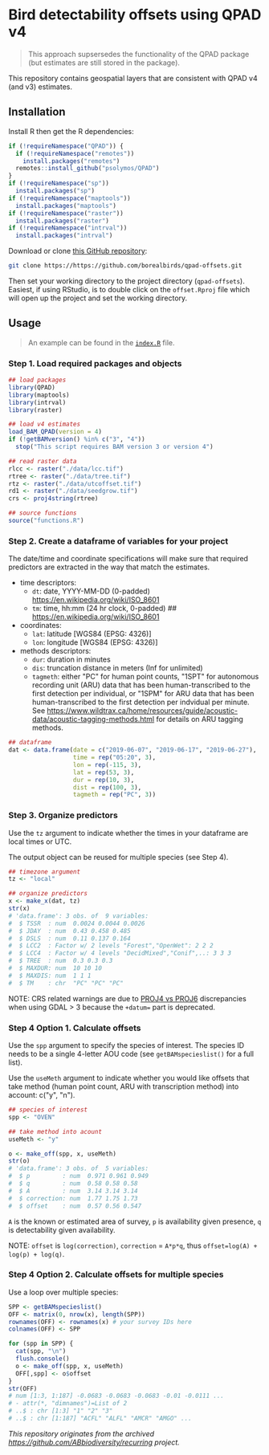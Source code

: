 # Bird detectability offsets using QPAD v4

> This approach supsersedes the functionality of the QPAD package (but estimates are still stored in the package).

This repository contains geospatial layers that are consistent with QPAD v4 (and v3) estimates.

## Installation

Install R then get the R dependencies:

```R
if (!requireNamespace("QPAD")) {
  if (!requireNamespace("remotes"))
    install.packages("remotes")
  remotes::install_github("psolymos/QPAD")
}
if (!requireNamespace("sp"))
  install.packages("sp")
if (!requireNamespace("maptools"))
  install.packages("maptools")
if (!requireNamespace("raster"))
  install.packages("raster")
if (!requireNamespace("intrval"))
  install.packages("intrval")
```

Download or clone [this GitHub repository](https://github.com/borealbirds/qpad-offsets):

```bash
git clone https://https://github.com/borealbirds/qpad-offsets.git
```

Then set your working directory to the project directory (`qpad-offsets`).
Easiest, if using RStudio, is to double click on the `offset.Rproj` file
which will open up the project and set the working directory.

## Usage

> An example can be found in the [`index.R`](index.R) file.

### Step 1. Load required packages and objects

```R
## load packages
library(QPAD)
library(maptools)
library(intrval)
library(raster)

## load v4 estimates
load_BAM_QPAD(version = 4)
if (!getBAMversion() %in% c("3", "4"))
  stop("This script requires BAM version 3 or version 4")

## read raster data
rlcc <- raster("./data/lcc.tif")
rtree <- raster("./data/tree.tif")
rtz <- raster("./data/utcoffset.tif")
rd1 <- raster("./data/seedgrow.tif")
crs <- proj4string(rtree)

## source functions
source("functions.R")
```

### Step 2. Create a dataframe of variables for your project

The date/time and coordinate specifications will make sure that required predictors are extracted in the way that match the estimates.

- time descriptors:
  - `dt`: date, YYYY-MM-DD (0-padded) https://en.wikipedia.org/wiki/ISO_8601
  - `tm`: time, hh:mm (24 hr clock, 0-padded) ## https://en.wikipedia.org/wiki/ISO_8601
- coordinates:
  - `lat`: latitude [WGS84 (EPSG: 4326)]
  - `lon`: longitude [WGS84 (EPSG: 4326)]
- methods descriptors:
  - `dur`: duration in minutes
  - `dis`: truncation distance in meters (Inf for unlimited)
  - `tagmeth`: either "PC" for human point counts, "1SPT" for autonomous recording unit (ARU) data that has been human-transcribed to the first detection per individual, or "1SPM" for ARU data that has been human-transcribed to the first detection per indvidual per minute. See https://www.wildtrax.ca/home/resources/guide/acoustic-data/acoustic-tagging-methods.html for details on ARU tagging methods.
```R
## dataframe
dat <- data.frame(date = c("2019-06-07", "2019-06-17", "2019-06-27"),
                  time = rep("05:20", 3), 
                  lon = rep(-115, 3),
                  lat = rep(53, 3),
                  dur = rep(10, 3), 
                  dist = rep(100, 3),
                  tagmeth = rep("PC", 3)) 
```

### Step 3. Organize predictors

Use the `tz` argument to indicate whether the times in your dataframe are local times or UTC.

The output object can be reused for multiple species (see Step 4).

```R
## timezone argument
tz <- "local"

## organize predictors
x <- make_x(dat, tz)
str(x)
# 'data.frame':	3 obs. of  9 variables:
#  $ TSSR  : num  0.0024 0.0044 0.0026
#  $ JDAY  : num  0.43 0.458 0.485
#  $ DSLS  : num  0.11 0.137 0.164
#  $ LCC2  : Factor w/ 2 levels "Forest","OpenWet": 2 2 2
#  $ LCC4  : Factor w/ 4 levels "DecidMixed","Conif",..: 3 3 3
#  $ TREE  : num  0.3 0.3 0.3
#  $ MAXDUR: num  10 10 10
#  $ MAXDIS: num  1 1 1
#  $ TM    : chr  "PC" "PC" "PC"
```

NOTE: CRS related warnings are due to [PROJ4 vs PROJ6](https://stackoverflow.com/questions/63727886/proj4-to-proj6-upgrade-and-discarded-datum-warnings) discrepancies when using GDAL > 3 because the `+datum=` part is deprecated.

### Step 4 Option 1. Calculate offsets

Use the `spp` argument to specify the species of interest. The species ID needs to be a single 4-letter AOU code (see `getBAMspecieslist()` for a full list).

Use the `useMeth` argument to indicate whether you would like offsets that take method (human point count, ARU with transcription method) into account: c("y", "n").

```R
## species of interest
spp <- "OVEN"

## take method into acount
useMeth <- "y"

o <- make_off(spp, x, useMeth)
str(o)
# 'data.frame':	3 obs. of  5 variables:
#  $ p         : num  0.971 0.961 0.949
#  $ q         : num  0.58 0.58 0.58
#  $ A         : num  3.14 3.14 3.14
#  $ correction: num  1.77 1.75 1.73
#  $ offset    : num  0.57 0.56 0.547
```

`A` is the known or estimated area of survey, `p` is availability given presence, `q` is detectability given availability.

NOTE: `offset` is `log(correction)`, `correction` = `A*p*q`, thus `offset=log(A) + log(p) + log(q)`.

### Step 4 Option 2. Calculate offsets for multiple species

Use a loop over multiple species:

```R
SPP <- getBAMspecieslist()
OFF <- matrix(0, nrow(x), length(SPP))
rownames(OFF) <- rownames(x) # your survey IDs here
colnames(OFF) <- SPP

for (spp in SPP) {
  cat(spp, "\n")
  flush.console()
  o <- make_off(spp, x, useMeth)
  OFF[,spp] <- o$offset
}
str(OFF)
# num [1:3, 1:187] -0.0683 -0.0683 -0.0683 -0.01 -0.0111 ...
# - attr(*, "dimnames")=List of 2
# ..$ : chr [1:3] "1" "2" "3"
# ..$ : chr [1:187] "ACFL" "ALFL" "AMCR" "AMGO" ...
```

*This repository originates from the archived <https://github.com/ABbiodiversity/recurring> project.*
